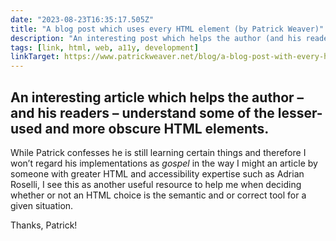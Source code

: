 ```yaml
---
date: "2023-08-23T16:35:17.505Z"
title: "A blog post which uses every HTML element (by Patrick Weaver)"
description: "An interesting post which helps the author (and his readers) understand some of the lesser-used and more obscure HTML elements"
tags: [link, html, web, a11y, development]
linkTarget: https://www.patrickweaver.net/blog/a-blog-post-with-every-html-element/
---
```

An interesting article which helps the author – and his readers – understand some of the lesser-used and more obscure HTML elements.
---

While Patrick confesses he is still learning certain things and therefore I won’t regard his implementations as _gospel_ in the way I might an article by someone with greater HTML and accessibility expertise such as Adrian Roselli, I see this as another useful resource to help me when deciding whether or not an HTML choice is the semantic and or correct tool for a given situation.

Thanks, Patrick!
